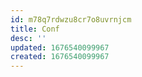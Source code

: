 ```yaml
---
id: m78q7rdwzu8cr7o8uvrnjcm
title: Conf
desc: ''
updated: 1676540099967
created: 1676540099967
---
```

